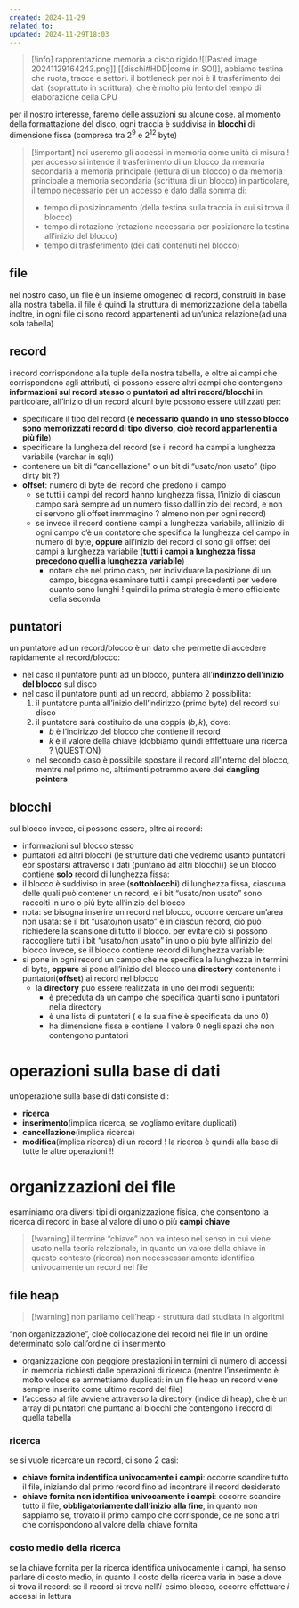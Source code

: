 ```yaml
---
created: 2024-11-29
related to: 
updated: 2024-11-29T18:03
---
```

>[!info] rapprentazione memoria a disco rigido
![[Pasted image 20241129164243.png]]
[[dischi#HDD|come in SO!]], abbiamo testina che ruota, tracce e settori. il bottleneck per noi è il trasferimento dei dati (soprattuto in scrittura), che è molto più lento del tempo di elaborazione della CPU

 per il nostro interesse, faremo delle assuzioni su alcune cose.
 al momento della formattazione del disco, ogni traccia è suddivisa in **blocchi** di dimensione fissa (compresa tra $2^9$ e $2^{12}$ byte)
 >[!important] noi useremo gli accessi in memoria come unità di misura !
 >per accesso si intende il trasferimento di un blocco da memoria secondaria a memoria principale (lettura di un blocco) o da memoria principale a memoria secondaria (scrittura di un blocco)
 >in particolare, il tempo necessario per un accesso è dato dalla somma di: 
 >- tempo di posizionamento (della testina sulla traccia in cui si trova il blocco)
 >- tempo di rotazione (rotazione necessaria per posizionare la testina all’inizio del blocco)
 >- tempo di trasferimento (dei dati contenuti nel blocco)


## file
nel nostro caso, un file è un insieme omogeneo di record, construiti in base alla nostra tabella. il file è quindi la struttura di memorizzazione della tabella
inoltre, in ogni file ci sono record appartenenti ad un’unica relazione(ad una sola tabella)
## record
i record corrispondono alla tuple della nostra tabella, e oltre ai campi che corrispondono agli attributi, ci possono essere altri campi che contengono **informazioni sul record stesso** o **puntatori ad altri record/blocchi**
in particolare, all’inizio di un record alcuni byte possono essere utilizzati per:
- specificare il tipo del record (**è necessario quando in uno stesso blocco sono memorizzati record di tipo diverso, cioè record appartenenti a più file**)
- specificare la lungheza del record (se il record ha campi a lunghezza variabile (varchar in sql))
- contenere un bit di “cancellazione” o un bit di “usato/non usato” (tipo dirty bit ?)
- **offset**: numero di byte del record che predono il campo
	- se tutti i campi del record hanno lunghezza fissa, l’inizio di ciascun campo sarà sempre ad un numero fisso dall’inizio del record, e non ci servono gli offset immmagino ? almeno non per ogni record)
	- se invece il record contiene campi  a lunghezza variabile, all’inizio di ogni campo c’è un contatore che specifica la lunghezza del campo in numero di byte, **oppure** all’inizio del record ci sono gli offset dei campi a lunghezza variabile (**tutti i campi a lunghezza fissa precedono quelli a lunghezza variabile**)
		- notare che nel primo caso, per individuare la posizione di un campo,  bisogna esaminare tutti i campi precedenti per vedere quanto sono lunghi ! quindi la prima strategia è meno efficiente della seconda
## puntatori
un puntatore ad un record/blocco è un dato che permette di accedere rapidamente al record/blocco:
- nel caso il puntatore punti ad un blocco, punterà all’**indirizzo dell’inizio del blocco** sul disco
- nel caso il puntatore punti ad un record, abbiamo 2 possibilità:
	1. il puntatore punta all’inizio dell’indirizzo (primo byte) del record sul disco
	2. il puntatore sarà costituito da una coppia $(b,k)$, dove:
		- $b$ è l’indirizzo del blocco che contiene il record
		- $k$ è il valore della chiave (dobbiamo quindi efffettuare una ricerca ? \\QUESTION)
	-  nel secondo caso è possibile spostare il record all’interno del blocco, mentre nel primo no, altrimenti potremmo avere dei **dangling pointers**
## blocchi
sul blocco invece, ci possono essere, oltre ai record:
- informazioni sul blocco stesso
- puntatori ad altri blocchi (le strutture dati che vedremo usanto puntatori epr spostarsi attraverso i dati (puntano ad altri blocchi))
se un blocco contiene **solo** record di lunghezza fissa:
- il blocco è suddiviso in aree (**sottoblocchi**) di lunghezza fissa, ciascuna delle quali può contener un record, e i bit “usato/non usato” sono raccolti in uno o più byte all’inizio del blocco
- nota: se bisogna inserire un record nel blocco, occorre cercare un’area non usata: se il bit “usato/non usato” è in ciascun record, ciò può richiedere la scansione di tutto il blocco. per evitare ciò si possono raccogliere tutti i bit “usato/non usato” in uno o più byte all’inizio del blocco
invece, se il blocco contiene record di lunghezza variabile:
- si pone in ogni record un campo che ne specifica la lunghezza in termini di byte, **oppure** si pone all’inizio del blocco una **directory** contenente i puntatori(**offset**) ai record nel blocco
	- la **directory** può essere realizzata in uno dei modi seguenti: 
		- è preceduta da un campo che specifica quanti sono i puntatori nella directory
		- è una lista di puntatori ( e la sua fine è specificata da uno 0)
		- ha dimensione fissa e contiene il valore 0 negli spazi che non contengono puntatori
# operazioni sulla base di dati
un’operazione sulla base di dati consiste di:
- **ricerca**
- **inserimento**(implica ricerca, se vogliamo evitare duplicati)
- **cancellazione**(implica ricerca)
- **modifica**(implica ricerca)
di un record !
la ricerca è quindi alla base di tutte le altre operazioni !!
# organizzazioni dei file
esaminiamo ora diversi tipi di organizzazione fisica, che consentono la ricerca di record in base al valore di uno o più **campi chiave**
>[!warning] il termine “chiave” non va inteso nel senso in cui viene usato nella teoria relazionale, in quanto un valore della chiave in questo contesto (ricerca) non necessessariamente identifica univocamente un record nel file
## file heap
>[!warning] non parliamo dell’heap - struttura dati studiata in algoritmi

“non organizzazione”, cioè collocazione dei record nei file in un ordine determinato solo dall’ordine di inserimento
- organizzazione con peggiore prestazioni in termini di numero di accessi in memoria richiesti dalle operazioni di ricerca (mentre l’inserimento è molto veloce se ammettiamo duplicati: in un file heap un record viene sempre inserito come ultimo record del file)
- l’accesso al file avviene attraverso la directory (indice di heap), che è un array di puntatori che puntano ai blocchi che contengono i record di quella tabella 

### ricerca
se si vuole ricercare un record, ci sono 2 casi:
- **chiave fornita indentifica univocamente i campi**: occorre scandire tutto il file, iniziando dal primo record fino ad incontrare il record desiderato
- **chiave fornita non identifica univocamente i campi**: occorre scandire tutto il file, **obbligatoriamente dall’inizio alla fine**, in quanto non sappiamo se, trovato il primo campo che corrisponde, ce ne sono altri che corrispondono al valore della chiave fornita
### costo medio della ricerca
se la chiave fornita per la ricerca identifica univocamente i campi, ha senso parlare di costo medio, in quanto il costo della ricerca varia in base a dove si trova il record: se il record si trova nell’$i$-esimo blocco, occorre effettuare $i$ accessi in lettura